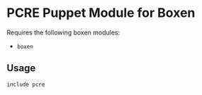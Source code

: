 # PCRE Puppet Module for Boxen

Requires the following boxen modules:

* `boxen`

## Usage

```puppet
include pcre
```
